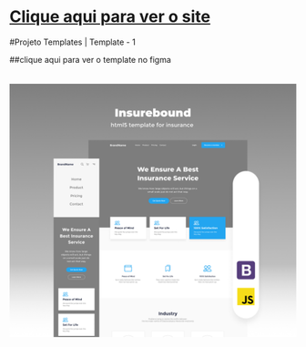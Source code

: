 <h1> <a href="https://eliasgabriel1.github.io/template-1/"> Clique aqui para ver o site <a> </h1>

#Projeto Templates | Template - 1

##clique aqui para ver o template no figma
<br>
<br>
<br>
<a target="__blank" href="https://www.figma.com/file/hpZ4wbwnUZGXKXCsXPiwOI/Insurebound---html5-template-for-insurance-agency-free-download-(Community)?node-id=258%3A4638">
  <img src="./content\img\thumbnail.jpg"/>
<a>
